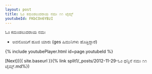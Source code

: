 ```yaml
---
layout: post
title: ಓಂ ಕಮಂಡಲುದರಾಯ ನಮಃ ೧೧ ಟೈಮ್ಸ್
youtubeId: FKbCOn6YBzI
---
```

 
 
 ಓಂ ಕಮಂಡಲುದರಾಯ ನಮಃ  
 
 -  ಅವನೊಂದಿಗೆ ಹೂಜಿ ಯಾರು (ges ಷಿಮುನಿಗಳು ಹೊತ್ತಿದ್ದಾರೆ) 
 
  
 
  
 
 
 
 
 
 


{% include youtubePlayer.html id=page.youtubeId %}
 
[Next]({{ site.baseurl }}{% link  split1/_posts/2012-11-29-ಓಂ ಧನ್ವಿನೆ ನಮಃ ೧೧ ಟೈಮ್ಸ್.md%})
 
